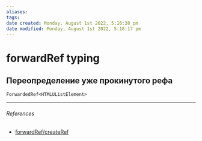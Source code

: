```yaml
---
aliases: 
tags: 
date created: Monday, August 1st 2022, 5:16:38 pm
date modified: Monday, August 1st 2022, 5:18:17 pm
---
```


# forwardRef typing

## Переопределение уже прокинутого рефа

```
ForwardedRef<HTMLUListElement>
```

---

###### References

- [forwardRef/createRef](https://react-typescript-cheatsheet.netlify.app/docs/basic/getting-started/forward_and_create_ref/)
